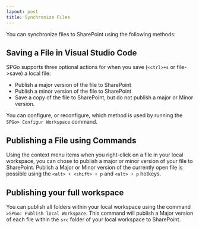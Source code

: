 ```yaml
---
layout: post
title: Synchronize Files
---
```


You can synchronize files to SharePoint using the following methods:

## Saving a File in Visual Studio Code
SPGo supports three optional actions for when you save (`<ctrl>+s` or file->save) a local file:
* Publish a major version of the file to SharePoint
* Publish a minor version of the file to SharePoint
* Save a copy of the file to SharePoint, but do not publish a major or Minor version.

You can configure, or reconfigure, which method is used by running the `SPGo> Configur Workspace` command.

## Publishing a File using Commands
Using the context menu items when you right-click on a file in your local workspace, you can chose to publish a major or minor version of your file to SharePoint. Publish a Major or Minor version of the currently open file is possible using the `<alt> + <shift> + p` and `<alt> + p` hotkeys.

## Publishing your full workspace
You can publish all folders within your local workspace using the command `>SPGo: Publish local Workspace`. This command will publish a Major version of each file within the `src` folder of your local workspace to SharePoint.